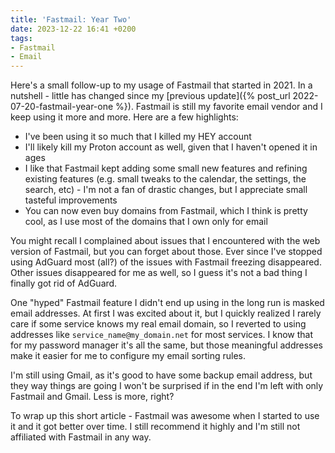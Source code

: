 ```yaml
---
title: 'Fastmail: Year Two'
date: 2023-12-22 16:41 +0200
tags:
- Fastmail
- Email
---
```


Here's a small follow-up to my usage of Fastmail that started in 2021.
In a nutshell - little has changed since my [previous update]({% post_url 2022-07-20-fastmail-year-one %}).
Fastmail is still my favorite email vendor and I keep using it more and more. Here are a few highlights:

- I've been using it so much that I killed my HEY account
- I'll likely kill my Proton account as well, given that I haven't opened it in ages
- I like that Fastmail kept adding some small new features and refining existing
  features (e.g. small tweaks to the calendar, the settings, the search, etc) -
  I'm not a fan of drastic changes, but I appreciate small tasteful improvements
- You can now even buy domains from Fastmail, which I think is pretty cool, as I use most of the domains that I own only for email

You might recall I complained about issues that I encountered with the web
version of Fastmail, but you can forget about those. Ever since I've stopped
using AdGuard most (all?) of the issues with Fastmail freezing
disappeared. Other issues disappeared for me as well, so I guess it's not a bad
thing I finally got rid of AdGuard.

One "hyped" Fastmail feature I didn't end up using in the long run is masked
email addresses. At first I was excited about it, but I quickly realized I
rarely care if some service knows my real email domain, so I
reverted to using addresses like `service_name@my_domain.net` for most services. I know that for
my password manager it's all the same, but those meaningful addresses make it easier for me
to configure my email sorting rules.

I'm still using Gmail, as it's good to have some backup email address, but they way things are going I won't be surprised if in the end I'm left with
only Fastmail and Gmail. Less is more, right?

To wrap up this short article - Fastmail was awesome when I started to use it
and it got better over time. I still recommend it highly and I'm still not
affiliated with Fastmail in any way.
